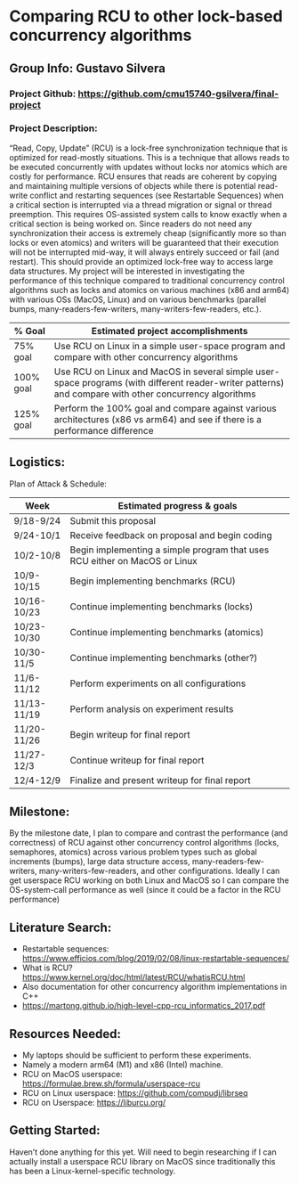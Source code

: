 # Comparing RCU to other lock-based concurrency algorithms 

## Group Info: Gustavo Silvera

### Project Github: https://github.com/cmu15740-gsilvera/final-project 

### Project Description: 
“Read, Copy, Update” (RCU) is a lock-free synchronization technique that is optimized for read-mostly situations. This is a technique that allows reads to be executed concurrently with updates without locks nor atomics which are costly for performance. RCU ensures that reads are coherent by copying and maintaining multiple versions of objects while there is potential read-write conflict and restarting sequences (see Restartable Sequences) when a critical section is interrupted via a thread migration or signal or thread preemption. This requires OS-assisted system calls to know exactly when a critical section is being worked on. Since readers do not need any synchronization their access is extremely cheap (significantly more so than locks or even atomics) and writers will be guaranteed that their execution will not be interrupted mid-way, it will always entirely succeed or fail (and restart). This should provide an optimized lock-free way to access large data structures. My project will be interested in investigating the performance of this technique compared to traditional concurrency control algorithms such as locks and atomics on various machines (x86 and arm64) with various OSs (MacOS, Linux) and on various benchmarks (parallel bumps, many-readers-few-writers, many-writers-few-readers, etc.). 

| % Goal | Estimated project accomplishments | 
| --- | --- |
| 75% goal | Use RCU on Linux in a simple user-space program and compare with other concurrency algorithms | 
| 100% goal | Use RCU on Linux and MacOS in several simple user-space programs (with different reader-writer patterns) and compare with other concurrency algorithms |
| 125% goal | Perform the 100% goal and compare against various architectures (x86 vs arm64) and see if there is a performance difference |



## Logistics:
Plan of Attack & Schedule:

| Week | Estimated progress & goals |
| --- | --- |
| 9/18-9/24 | Submit this proposal| 
| 9/24-10/1 | Receive feedback on proposal and begin coding |
| 10/2-10/8 | Begin implementing a simple program that uses RCU either on MacOS or Linux |
| 10/9-10/15 | Begin implementing benchmarks (RCU) |
| 10/16-10/23 | Continue implementing benchmarks (locks) |
| 10/23-10/30 | Continue implementing benchmarks (atomics) |
| 10/30-11/5 | Continue implementing benchmarks (other?) |
| 11/6-11/12 | Perform experiments on all configurations |
| 11/13-11/19 | Perform analysis on experiment results |
| 11/20-11/26 | Begin writeup for final report |
| 11/27-12/3 | Continue writeup for final report |
| 12/4-12/9 | Finalize and present writeup for final report |


## Milestone:
By the milestone date, I plan to compare and contrast the performance (and correctness) of RCU against other concurrency control algorithms (locks, semaphores, atomics) across various problem types such as global increments (bumps), large data structure access, many-readers-few-writers, many-writers-few-readers, and other configurations. Ideally I can get userspace RCU working on both Linux and MacOS so I can compare the OS-system-call performance as well (since it could be a factor in the RCU performance)

## Literature Search:
- Restartable sequences: https://www.efficios.com/blog/2019/02/08/linux-restartable-sequences/ 
- What is RCU? https://www.kernel.org/doc/html/latest/RCU/whatisRCU.html
- Also documentation for other concurrency algorithm implementations in C++
- https://martong.github.io/high-level-cpp-rcu_informatics_2017.pdf 

## Resources Needed:
- My laptops should be sufficient to perform these experiments. 
- Namely a modern arm64 (M1) and x86 (Intel) machine. 
- RCU on MacOS userspace: https://formulae.brew.sh/formula/userspace-rcu
- RCU on Linux userspace: https://github.com/compudj/librseq
- RCU on Userspace: https://liburcu.org/ 

## Getting Started:
Haven’t done anything for this yet. Will need to begin researching if I can actually install a userspace RCU library on MacOS since traditionally this has been a Linux-kernel-specific technology.
